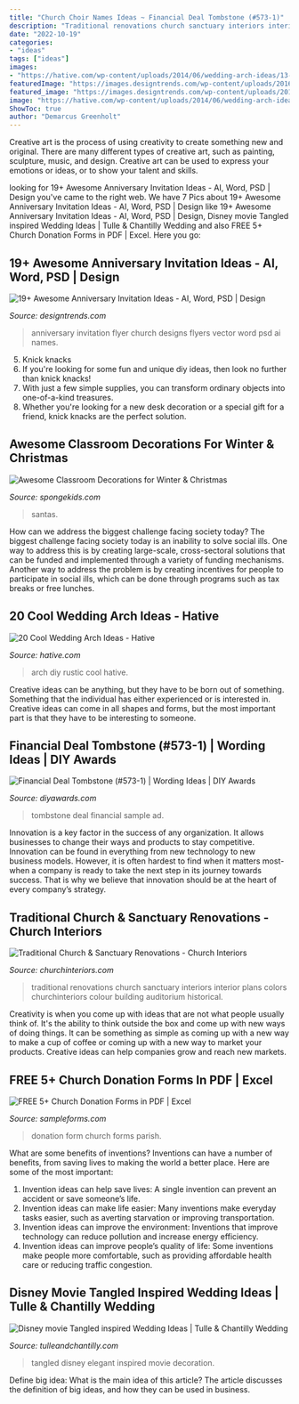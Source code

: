 ```yaml
---
title: "Church Choir Names Ideas ~ Financial Deal Tombstone (#573-1)"
description: "Traditional renovations church sanctuary interiors interior plans colors churchinteriors colour building auditorium historical"
date: "2022-10-19"
categories:
- "ideas"
tags: ["ideas"]
images:
- "https://hative.com/wp-content/uploads/2014/06/wedding-arch-ideas/13-diy-rustic-wedding-arch.jpg"
featuredImage: "https://images.designtrends.com/wp-content/uploads/2016/08/12184157/Church-Anniversary-Invitation-Design.jpg"
featured_image: "https://images.designtrends.com/wp-content/uploads/2016/08/12184157/Church-Anniversary-Invitation-Design.jpg"
image: "https://hative.com/wp-content/uploads/2014/06/wedding-arch-ideas/13-diy-rustic-wedding-arch.jpg"
ShowToc: true
author: "Demarcus Greenholt"
---
```



Creative art is the process of using creativity to create something new and original. There are many different types of creative art, such as painting, sculpture, music, and design. Creative art can be used to express your emotions or ideas, or to show your talent and skills.

	

		
looking for 19+ Awesome Anniversary Invitation Ideas - AI, Word, PSD | Design you've came to the right web. We have 7 Pics about 19+ Awesome Anniversary Invitation Ideas - AI, Word, PSD | Design like 19+ Awesome Anniversary Invitation Ideas - AI, Word, PSD | Design, Disney movie Tangled inspired Wedding Ideas | Tulle &amp; Chantilly Wedding and also FREE 5+ Church Donation Forms in PDF | Excel. Here you go:
		
    
## 19+ Awesome Anniversary Invitation Ideas - AI, Word, PSD | Design

<img loading=lazy src="https://images.designtrends.com/wp-content/uploads/2016/08/12184157/Church-Anniversary-Invitation-Design.jpg" onerror="this.onerror=null;this.src='https://tse2.mm.bing.net/th?id=OIP.T1NiKscdlHLB0-gEmkz9LwHaKR&amp;pid=15.1';" alt="19+ Awesome Anniversary Invitation Ideas - AI, Word, PSD | Design">

_Source: designtrends.com_

>anniversary invitation flyer church designs flyers vector word psd ai names. 

	

5. Knick knacks
1. If you're looking for some fun and unique diy ideas, then look no further than knick knacks!
2. With just a few simple supplies, you can transform ordinary objects into one-of-a-kind treasures.
3. Whether you're looking for a new desk decoration or a special gift for a friend, knick knacks are the perfect solution.

    
## Awesome Classroom Decorations For Winter &amp; Christmas

<img loading=lazy src="https://spongekids.com/wp-content/uploads/2016/11/christmas-bulletin-board/9-christmas-bulletin-board-ideas.jpg" onerror="this.onerror=null;this.src='https://tse1.mm.bing.net/th?id=OIP.EYO-Go1hW4cwvbyYw4o5LAHaKv&amp;pid=15.1';" alt="Awesome Classroom Decorations for Winter &amp; Christmas">

_Source: spongekids.com_

>santas. 

	

How can we address the biggest challenge facing society today?
The biggest challenge facing society today is an inability to solve social ills. One way to address this is by creating large-scale, cross-sectoral solutions that can be funded and implemented through a variety of funding mechanisms. Another way to address the problem is by creating incentives for people to participate in social ills, which can be done through programs such as tax breaks or free lunches.

    
## 20 Cool Wedding Arch Ideas - Hative

<img loading=lazy src="https://hative.com/wp-content/uploads/2014/06/wedding-arch-ideas/13-diy-rustic-wedding-arch.jpg" onerror="this.onerror=null;this.src='https://tse2.mm.bing.net/th?id=OIP.JMDlkxKBKgv0q4uGOObVaAHaLH&amp;pid=15.1';" alt="20 Cool Wedding Arch Ideas - Hative">

_Source: hative.com_

>arch diy rustic cool hative. 

	

Creative ideas can be anything, but they have to be born out of something. Something that the individual has either experienced or is interested in. Creative ideas can come in all shapes and forms, but the most important part is that they have to be interesting to someone.

    
## Financial Deal Tombstone (#573-1) | Wording Ideas | DIY Awards

<img loading=lazy src="https://www.diyawards.com/images/products/themes/google_ad.white/621-sample-detail-crystal-deal-tombstone-1256.jpg" onerror="this.onerror=null;this.src='https://tse3.mm.bing.net/th?id=OIP.Q0BjJUkT8HBr1W6Uwy9zqwHaHa&amp;pid=15.1';" alt="Financial Deal Tombstone (#573-1) | Wording Ideas | DIY Awards">

_Source: diyawards.com_

>tombstone deal financial sample ad. 

	

Innovation is a key factor in the success of any organization. It allows businesses to change their ways and products to stay competitive. Innovation can be found in everything from new technology to new business models. However, it is often hardest to find when it matters most- when a company is ready to take the next step in its journey towards success. That is why we believe that innovation should be at the heart of every company’s strategy.

    
## Traditional Church &amp; Sanctuary Renovations - Church Interiors

<img loading=lazy src="https://www.churchinteriors.com/wp-content/uploads/2016/09/CITraditional-15.jpg" onerror="this.onerror=null;this.src='https://tse2.mm.bing.net/th?id=OIP.MjE9DrlS3LcTyjha_5axfQHaE8&amp;pid=15.1';" alt="Traditional Church &amp; Sanctuary Renovations - Church Interiors">

_Source: churchinteriors.com_

>traditional renovations church sanctuary interiors interior plans colors churchinteriors colour building auditorium historical. 

	

Creativity is when you come up with ideas that are not what people usually think of. It's the ability to think outside the box and come up with new ways of doing things. It can be something as simple as coming up with a new way to make a cup of coffee or coming up with a new way to market your products. Creative ideas can help companies grow and reach new markets.

    
## FREE 5+ Church Donation Forms In PDF | Excel

<img loading=lazy src="https://images.sampleforms.com/wp-content/uploads/2018/01/Parish-Donation-Form-1.jpg" onerror="this.onerror=null;this.src='https://tse3.mm.bing.net/th?id=OIP._y-ycQDyb9HGM9kLC3xMCQHaJl&amp;pid=15.1';" alt="FREE 5+ Church Donation Forms in PDF | Excel">

_Source: sampleforms.com_

>donation form church forms parish. 

	

What are some benefits of inventions?
Inventions can have a number of benefits, from saving lives to making the world a better place. Here are some of the most important: 
1. Invention ideas can help save lives: A single invention can prevent an accident or save someone’s life. 
2. Invention ideas can make life easier: Many inventions make everyday tasks easier, such as averting starvation or improving transportation. 
3. Invention ideas can improve the environment: Inventions that improve technology can reduce pollution and increase energy efficiency. 
4. Invention ideas can improve people’s quality of life: Some inventions make people more comfortable, such as providing affordable health care or reducing traffic congestion.

    
## Disney Movie Tangled Inspired Wedding Ideas | Tulle &amp; Chantilly Wedding

<img loading=lazy src="http://www.tulleandchantilly.com/blog/wp-content/uploads/2013/09/Elegant-Tangled-Wedding-Decoration-Inspirations.jpg" onerror="this.onerror=null;this.src='https://tse4.mm.bing.net/th?id=OIP.klq1_KeGB6-LTpK7cQ8lxwHaJw&amp;pid=15.1';" alt="Disney movie Tangled inspired Wedding Ideas | Tulle &amp; Chantilly Wedding">

_Source: tulleandchantilly.com_

>tangled disney elegant inspired movie decoration. 

	

Define big idea: What is the main idea of this article?
The article discusses the definition of big ideas, and how they can be used in business.


